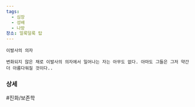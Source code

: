 ```yaml
---
tags:
  - 심장
  - 성배
  - 나방
장소: 얼룩덜룩 탑
---
```



```
이발사의 의자

변화되지 않은 채로 이발사의 의자에서 일어나는 자는 아무도 없다. 아마도 그들은 그저 약간 더 아름다워질 것이다..
```





### 상세


#진화/보존학
